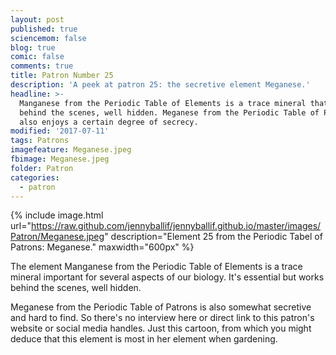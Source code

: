 ```yaml
---
layout: post
published: true
sciencemom: false
blog: true
comic: false
comments: true
title: Patron Number 25
description: 'A peek at patron 25: the secretive element Meganese.'
headline: >-
  Manganese from the Periodic Table of Elements is a trace mineral that works
  behind the scenes, well hidden. Meganese from the Periodic Table of Patrons
  also enjoys a certain degree of secrecy.
modified: '2017-07-11'
tags: Patrons
imagefeature: Meganese.jpeg
fbimage: Meganese.jpeg
folder: Patron
categories:
  - patron
---
```

{% include image.html url="https://raw.github.com/jennyballif/jennyballif.github.io/master/images/Patron/Meganese.jpeg" description="Element 25 from the Periodic Tabel of Patrons: Meganese." maxwidth="600px" %}


The element Manganese from the Periodic Table of Elements is a trace mineral important for several aspects of our biology. It's essential but works behind the scenes, well hidden.

Meganese from the Periodic Table of Patrons is also somewhat secretive and hard to find. So there's no interview here or direct link to this patron's website or social media handles. Just this cartoon, from which you might deduce that this element is most in her element when gardening.

